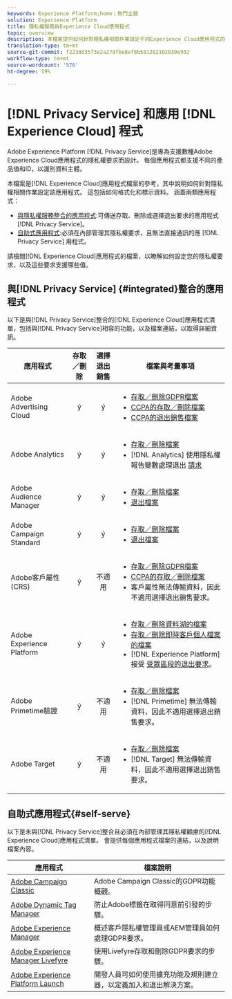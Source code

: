 ```yaml
---
keywords: Experience Platform;home；熱門主題
solution: Experience Platform
title: 隱私權服務與Experience Cloud應用程式
topic: overview
description: 本檔案提供如何針對隱私權相關作業設定不同Experience Cloud應用程式的參考。
translation-type: tm+mt
source-git-commit: f2238d35f3e2a279fbe8ef8b581282102039e932
workflow-type: tm+mt
source-wordcount: '576'
ht-degree: 19%

---
```



# [!DNL Privacy Service] 和應用 [!DNL Experience Cloud] 程式

Adobe Experience Platform [!DNL Privacy Service]是專為支援數種Adobe Experience Cloud應用程式的隱私權要求而設計。 每個應用程式都支援不同的產品值和ID，以識別資料主體。

本檔案是[!DNL Experience Cloud]應用程式檔案的參考，其中說明如何針對隱私權相關作業設定該應用程式。 這包括如何格式化和標示資料。 涵蓋兩類應用程式：

* [與隱私權服務整合的應用程式](#integrated):可傳送存取、刪除或選擇退出要求的應用程式 [!DNL Privacy Service]。
* [自助式應用程式](#self-serve):必須在內部管理其隱私權要求，且無法直接通訊的應 [!DNL Privacy Service] 用程式。

請檢閱[!DNL Experience Cloud]應用程式的檔案，以瞭解如何設定您的隱私權要求，以及這些要求支援哪些值。

## 與[!DNL Privacy Service] {#integrated}整合的應用程式

以下是與[!DNL Privacy Service]整合的[!DNL Experience Cloud]應用程式清單，包括與[!DNL Privacy Service]相容的功能，以及檔案連結，以取得詳細資訊。

| 應用程式 | 存取／刪除 | 選擇退出銷售 | 檔案與考量事項 |
--- | :---: | :---: | ---
| Adobe Advertising Cloud | ý | ý | <ul><li>[存取／刪除GDPR檔案](https://experienceleague.adobe.com/docs/advertising-cloud/privacy/ad-cloud-gdpr.html)</li><li>[CCPA的存取／刪除檔案](https://experienceleague.adobe.com/docs/advertising-cloud/privacy/ad-cloud-ccpa-access-delete.html)</li><li>[CCPA的退出銷售檔案](https://experienceleague.adobe.com/docs/advertising-cloud/privacy/ad-cloud-ccpa-opt-out-of-sale.html)</li></ul> |
| Adobe Analytics | ý | ý | <ul><li>[存取／刪除檔案](https://docs.adobe.com/content/help/en/analytics/admin/data-governance/an-gdpr-overview.html)</li><li>[!DNL Analytics] 使用隱私權報告變數處理退出 [請求](https://docs.adobe.com/content/help/en/analytics/admin/data-governance/consent-variables.html)</li></ul> |
| Adobe Audience Manager | ý | ý | <ul><li>[存取／刪除檔案](https://docs.adobe.com/content/help/zh-Hant/audience-manager/user-guide/overview/data-privacy/data-privacy-requests.html)</li><li>[退出檔案](https://docs.adobe.com/content/help/en/audience-manager/user-guide/features/declared-ids.html)</li></ul> |
| Adobe Campaign Standard | ý | ý | <ul><li>[存取／刪除檔案](https://docs.campaign.adobe.com/doc/standard/getting_started/en/ACS_GDPR.html)</li><li>[退出檔案](../segmentation/honoring-opt-outs.md)</li></ul> |
| Adobe客戶屬性(CRS) | ý | 不適用 | <ul><li>[存取／刪除GDPR檔案](https://docs.adobe.com/content/help/zh-Hant/core-services/interface/customer-attributes/gdpr.html)</li><li>[CCPA的存取／刪除檔案](https://docs.adobe.com/content/help/zh-Hant/core-services/interface/customer-attributes/ccpa.html)</li><li>客戶屬性無法傳輸資料，因此不適用選擇退出銷售要求。</li></ul> |
| Adobe Experience Platform | ý | ý | <ul><li>[存取／刪除資料湖的檔案](../catalog/privacy.md)</li><li>[存取／刪除即時客戶個人檔案的檔案](../profile/privacy.md)</li><li>[!DNL Experience Platform] 接受 [受眾區段的退出要求](../segmentation/honoring-opt-outs.md)。</li></ul> |
| Adobe Primetime驗證 | ý | 不適用 | <ul><li>[存取／刪除檔案](http://tve.helpdocsonline.com/how-to-make-a-privacy-request)</li><li>[!DNL Primetime] 無法傳輸資料，因此不適用選擇退出銷售要求。</li></ul> |
| Adobe Target | ý | 不適用 | <ul><li>[存取／刪除檔案](https://docs.adobe.com/content/help/zh-Hant/target/using/implement-target/before-implement/privacy/cmp-privacy-and-general-data-protection-regulation.html)</li><li>[!DNL Target] 無法傳輸資料，因此不適用選擇退出銷售要求。</li></ul> |


## 自助式應用程式{#self-serve}

以下是未與[!DNL Privacy Service]整合且必須在內部管理其隱私權顧慮的[!DNL Experience Cloud]應用程式清單。 會提供每個應用程式檔案的連結，以及說明檔案內容。

| 應用程式 | 檔案說明 |
| ------- | ----------- |
| [Adobe Campaign Classic](https://docs.campaign.adobe.com/doc/AC/getting_started/EN/ACC_GDPR.html) | Adobe Campaign Classic的GDPR功能概觀。 |
| [Adobe Dynamic Tag Manager](https://docs.adobe.com/content/help/zh-Hant/dtm/using/tools/opt-in.html) | 防止Adobe標籤在取得同意前引發的步驟。 |
| [Adobe Experience Manager](https://helpx.adobe.com/experience-manager/6-4/managing/using/gdpr-compliance.html) | 概述客戶隱私權管理員或AEM管理員如何處理GDPR要求。 |
| [Adobe Experience Manager Livefyre](https://docs.adobe.com/content/help/en/livefyre/using/settings-other/privacy-requests/c-gdpr-compliance.html) | 使用Livefyre存取和刪除GDPR要求的步驟。 |
| [Adobe Experience Platform Launch](https://docs.adobelaunch.com/client-side-information/deploy-javascript-tags-to-opt-in-to-launch) | 開發人員可如何使用擴充功能及規則建立器，以定義加入和退出解決方案。 |
